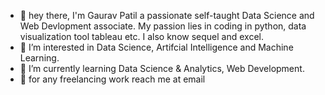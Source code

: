 - 👋 hey there, I'm Gaurav Patil a passionate self-taught Data Science and Web Devlopment associate. My passion lies in coding in python, data visualization tool tableau etc.
I also know sequel and excel.
- 👀 I’m interested in Data Science, Artifcial Intelligence and Machine Learning.
- 🌱 I’m currently learning Data Science & Analytics, Web Development.
- 💼 for any freelancing work reach me at email

<!---
gauravp95/gauravp95 is a ✨ special ✨ repository because its `README.md` (this file) appears on your GitHub profile.
You can click the Preview link to take a look at your changes.
--->
